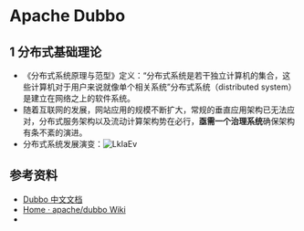 # Apache Dubbo

## 1 分布式基础理论
- 《分布式系统原理与范型》定义：“分布式系统是若干独立计算机的集合，这些计算机对于用户来说就像单个相关系统”分布式系统（distributed system）是建立在网络之上的软件系统。
- 随着互联网的发展，网站应用的规模不断扩大，常规的垂直应用架构已无法应对，分布式服务架构以及流动计算架构势在必行，**亟需一个治理系统**确保架构有条不紊的演进。
- 分布式系统发展演变：![LkIaEv](https://gitee.com/pxqp9W/testmarkdown/raw/master/imgs/2020/05/LkIaEv.png)



## 参考资料
- [Dubbo 中文文档](http://dubbo.apache.org/zh-cn/docs/user/new-features-in-a-glance.html)
- [Home · apache/dubbo Wiki](https://github.com/apache/dubbo/wiki)
- 